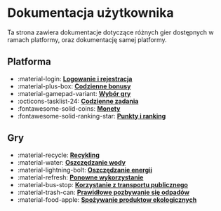# Dokumentacja użytkownika
Ta strona zawiera dokumentacje dotyczące różnych gier dostępnych w ramach platformy, oraz dokumentację samej platformy.

## Platforma
<div class="grid cards" markdown>

-   :material-login: __[Logowanie i rejestracja]__
-   :material-plus-box: __[Codzienne bonusy]__
-   :material-gamepad-variant: __[Wybór gry]__
-   :octicons-tasklist-24: __[Codzienne zadania]__
-   :fontawesome-solid-coins: __[Monety]__
-   :fontawesome-solid-ranking-star: __[Punkty i ranking]__

</div>

  [Logowanie i rejestracja]: system/logowanie-i-rejestracja.md
  [Codzienne bonusy]: system/codzienne-bonusy.md
  [Wybór gry]: system/wybor-gry.md
  [Codzienne zadania]: system/codzienne-zadania.md
  [Monety]: system/monety.md
  [Punkty i ranking]: system/punkty-i-ranking.md



## Gry
<div class="grid cards" markdown>

-   :material-recycle: __[Recykling]__
-   :material-water: __[Oszczędzanie wody]__
-   :material-lightning-bolt: __[Oszczędzanie energii]__
-   :material-refresh: __[Ponowne wykorzystanie]__
-   :material-bus-stop: __[Korzystanie z transportu publicznego]__
-   :material-trash-can: __[Prawidłowe pozbywanie się odpadów]__
-   :material-food-apple: __[Spożywanie produktow ekologicznych]__

</div>

  [Recykling]: gry/recykling.md
  [Oszczędzanie wody]: gry/oszczedzanie-wody.md
  [Oszczędzanie energii]: gry/oszczedzanie-energii.md
  [Ponowne wykorzystanie]: gry/ponowne-wykorzystanie.md
  [Korzystanie z transportu publicznego]: gry/korzystanie-z-transportu-publicznego.md
  [Prawidłowe pozbywanie się odpadów]: gry/prawidlowe-pozbywanie-sie-odpadow.md
  [Spożywanie produktow ekologicznych]: gry/spozywanie-produktow-ekologicznych.md